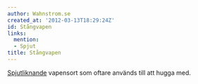 ```yaml
---
author: Wahnstrom.se
created_at: '2012-03-13T18:29:24Z'
id: Stångvapen
links:
  mention:
  - Spjut
title: Stångvapen
---
```


[Spjutliknande] vapensort som oftare används till att hugga med.

  [Spjutliknande]: Spjut